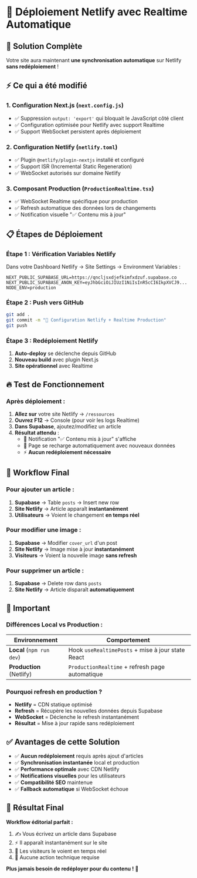 # 🚀 Déploiement Netlify avec Realtime Automatique

## 🎯 **Solution Complète**

Votre site aura maintenant **une synchronisation automatique** sur Netlify **sans redéploiement** !

## ⚡ **Ce qui a été modifié**

### **1. Configuration Next.js** (`next.config.js`)
- ✅ Suppression `output: 'export'` qui bloquait le JavaScript côté client
- ✅ Configuration optimisée pour Netlify avec support Realtime
- ✅ Support WebSocket persistent après déploiement

### **2. Configuration Netlify** (`netlify.toml`)
- ✅ Plugin `@netlify/plugin-nextjs` installé et configuré
- ✅ Support ISR (Incremental Static Regeneration)
- ✅ WebSocket autorisés sur domaine Netlify

### **3. Composant Production** (`ProductionRealtime.tsx`)
- ✅ WebSocket Realtime spécifique pour production
- ✅ Refresh automatique des données lors de changements
- ✅ Notification visuelle "✅ Contenu mis à jour"

## 📋 **Étapes de Déploiement**

### **Étape 1 : Vérification Variables Netlify**

Dans votre Dashboard Netlify → Site Settings → Environment Variables :

```env
NEXT_PUBLIC_SUPABASE_URL=https://qncljsxdjefkimfxdzuf.supabase.co
NEXT_PUBLIC_SUPABASE_ANON_KEY=eyJhbGciOiJIUzI1NiIsInR5cCI6IkpXVCJ9...
NODE_ENV=production
```

### **Étape 2 : Push vers GitHub**

```bash
git add .
git commit -m "🚀 Configuration Netlify + Realtime Production"
git push
```

### **Étape 3 : Redéploiement Netlify**

1. **Auto-deploy** se déclenche depuis GitHub
2. **Nouveau build** avec plugin Next.js
3. **Site opérationnel** avec Realtime

## 🔥 **Test de Fonctionnement**

### **Après déploiement :**

1. **Allez sur** votre site Netlify → `/ressources`
2. **Ouvrez F12** → Console (pour voir les logs Realtime)
3. **Dans Supabase**, ajoutez/modifiez un article
4. **Résultat attendu** :
   - 📱 Notification "✅ Contenu mis à jour" s'affiche
   - 🔄 Page se recharge automatiquement avec nouveaux données
   - ⚡ **Aucun redéploiement nécessaire**

## 🎯 **Workflow Final**

### **Pour ajouter un article :**
1. **Supabase** → Table `posts` → Insert new row
2. **Site Netlify** → Article apparaît **instantanément**
3. **Utilisateurs** → Voient le changement **en temps réel**

### **Pour modifier une image :**
1. **Supabase** → Modifier `cover_url` d'un post
2. **Site Netlify** → Image mise à jour **instantanément**
3. **Visiteurs** → Voient la nouvelle image **sans refresh**

### **Pour supprimer un article :**
1. **Supabase** → Delete row dans `posts`
2. **Site Netlify** → Article disparaît **automatiquement**

## 🚨 **Important**

### **Différences Local vs Production :**

| Environnement | Comportement |
|---------------|--------------|
| **Local** (`npm run dev`) | Hook `useRealtimePosts` + mise à jour state React |
| **Production** (Netlify) | `ProductionRealtime` + refresh page automatique |

### **Pourquoi refresh en production ?**
- **Netlify** = CDN statique optimisé
- **Refresh** = Récupère les nouvelles données depuis Supabase
- **WebSocket** = Déclenche le refresh instantanément
- **Résultat** = Mise à jour rapide sans redéploiement

## ✅ **Avantages de cette Solution**

- ✅ **Aucun redéploiement** requis après ajout d'articles
- ✅ **Synchronisation instantanée** local et production
- ✅ **Performance optimale** avec CDN Netlify
- ✅ **Notifications visuelles** pour les utilisateurs
- ✅ **Compatibilité SEO** maintenue
- ✅ **Fallback automatique** si WebSocket échoue

## 🎉 **Résultat Final**

**Workflow éditorial parfait :**
1. ✍️ Vous écrivez un article dans Supabase
2. ⚡ Il apparaît instantanément sur le site
3. 📱 Les visiteurs le voient en temps réel
4. 🚀 Aucune action technique requise

**Plus jamais besoin de redéployer pour du contenu !** 🎯